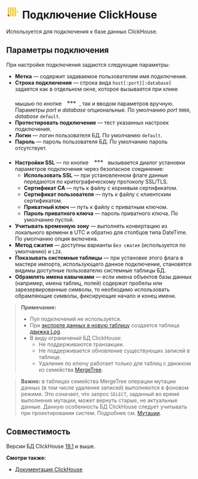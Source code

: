 # ![ ](../../../images/icons/data-sources/db-clickhouse_default.svg) Подключение ClickHouse

Используется для подключения к базе данных ClickHouse.

## Параметры подключения

При настройке подключения задаются следующие параметры:

* **Метка** — содержит задаваемое пользователем имя подключения.
* **Строка подключения** — строка вида `host[:port][:database]` задается как в отдельном окне, которое вызывается при клике мышью по кнопке ![ ](../../../images/extjs-theme/form/open-trigger/open-trigger_default.svg), так и вводом параметров вручную. Параметры *port* и *database* опциональные. По умолчанию *port* `9000`, *database* `default`.
* **Протестировать подключение** — тест указанных настроек подключения.
* **Логин** — логин пользователя БД. По умолчанию `default`.
* **Пароль** — пароль пользователя БД. По умолчанию пароль отсутствует.
* **Настройки SSL**  — по кнопке ![ ](../../../images/extjs-theme/form/open-trigger/open-trigger_default.svg) вызывается диалог установки параметров подключения через безопасное соединение:
  * **Использовать SSL** — при установленном флаге данные передаются по критографическому протоколу SSL/TLS.
  * **Сертификат CA** — путь к файлу с корневым сертификатом.
  * **Сертификат пользователя** — путь к файлу с клиентским сертификатом.
  * **Приватный ключ** — путь к файлу с приватным ключом.
  * **Пароль приватного ключа** — пароль приватного ключа. По умолчанию пустой.
* **Учитывать временную зону** — выполнять конвертацию из локального времени в UTC и обратно для столбцов типа DateTime. По умолчанию опция включена.
* **Метод сжатия** — доступны варианты `Без сжатия` (используется по умолчанию) и `LZ4`.
* **Показывать системные таблицы** — при установке этого флага в мастере импорта, использующего данное подключение, становятся видимы доступные пользователю системные таблицы БД.
* **Обрамлять имена кавычками** — если имена объектов базы данных (например, имена таблиц, полей) содержат пробелы или зарезервированные символы, то необходимо использовать обрамляющие символы, фиксирующие начало и конец имени.

> **Примечание:**
> * Пул подключений не используется.
> * При [экспорте данных в новую таблицу](../../export/database/new-table-design.md) создается таблица [движка Log](https://clickhouse.yandex/docs/ru/operations/table_engines/log/).
> * В виду ограничений БД ClickHouse:
>   * Не поддерживаются транзакции.
>   * Не поддерживается обновление существующих записей в таблице.
>   * Удаление по ключу работает только для таблиц с движком из семейства [MergeTree](https://clickhouse.yandex/docs/ru/operations/table_engines/#semeistva-dvizhkov).

> **Важно:** в таблицах семейства MergeTree операции мутации данных (в том числе удаление записей) выполняются в фоновом режиме. Это означает, что запрос `SELECT`, заданный во время выполнения мутации, может вернуть старые, не актуальные данные. Данную особенность БД ClickHouse следует учитывать при проектировании систем. Подробнее см. [Мутации](https://clickhouse.yandex/docs/ru/query_language/alter/#alter-mutations).

## Совместимость

Версии БД ClickHouse [19.1](https://clickhouse.yandex/docs/ru/changelog/#clickhouse-release-19-1-6-2019-01-24) и выше.

**Смотри также:**
* [Документация ClickHouse](https://clickhouse.yandex/docs/ru/)